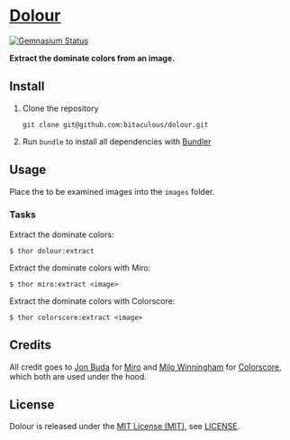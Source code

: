 [Dolour]
========

[![Gemnasium Status][Gemnasium Status]][Gemnasium]

**Extract the dominate colors from an image.**

Install
-------

1. Clone the repository

    ```shell
    git clone git@github.com:bitaculous/dolour.git
    ```

2. Run `bundle` to install all dependencies with [Bundler]

Usage
-----

Place the to be examined images into the `images` folder.

### Tasks

Extract the dominate colors:

```
$ thor dolour:extract
```

Extract the dominate colors with Miro:

```
$ thor miro:extract <image>
```

Extract the dominate colors with Colorscore:

```
$ thor colorscore:extract <image>
```

Credits
-------

All credit goes to [Jon Buda] for [Miro] and [Milo Winningham] for [Colorscore], which both are used under the hood.

License
-------

Dolour is released under the [MIT License (MIT)], see [LICENSE].

[Bundler]: http://bundler.io "The best way to manage a Ruby application's gems"
[Colorscore]: https://github.com/quadule/colorscore "Finds the dominant colors in an image and scores them against a user-defined palette, using the CIE2000 Delta E formula."
[Dolour]: https://bitaculous.github.io/dolour/ "Extract the dominate colors from an image."
[Gemnasium]: https://gemnasium.com/bitaculous/dolour "Dolour at Gemnasium"
[Gemnasium Status]: https://img.shields.io/gemnasium/bitaculous/dolour.svg?style=flat "Gemnasium Status"
[Jon Buda]: https://github.com/jonbuda "Jon Buda"
[LICENSE]: https://raw.githubusercontent.com/bitaculous/dolour/master/LICENSE "License"
[Milo Winningham]: https://github.com/quadule "Milo Winningham"
[Miro]: https://github.com/jonbuda/miro "A Ruby gem to help extract the dominant colors from an image."
[MIT License (MIT)]: http://opensource.org/licenses/MIT "The MIT License (MIT)"